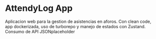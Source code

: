 # AttendyLog App
Aplicacion web para la gestion de asistencias en aforos.  Con clean code, app dockerizada, uso de turborepo y manejo de estados con Zustand. Consumo de API JSONplaceholder
